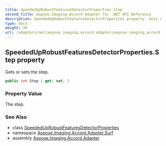 ```yaml
---
title: SpeededUpRobustFeaturesDetectorProperties.Step
second_title: Aspose.Imaging.Accord Adapter for .NET API Reference
description: SpeededUpRobustFeaturesDetectorProperties property. Gets or sets the step
type: docs
weight: 30
url: /adapters/net/aspose.imaging.accord.adapter/aspose.imaging.accord.adapter.surf/speededuprobustfeaturesdetectorproperties/step/
---
```

## SpeededUpRobustFeaturesDetectorProperties.Step property

Gets or sets the step.

```csharp
public int Step { get; set; }
```

### Property Value

The step.

### See Also

* class [SpeededUpRobustFeaturesDetectorProperties](../)
* namespace [Aspose.Imaging.Accord.Adapter.Surf](../../../aspose.imaging.accord.adapter.surf/)
* assembly [Aspose.Imaging.Accord.Adapter](../../../)


